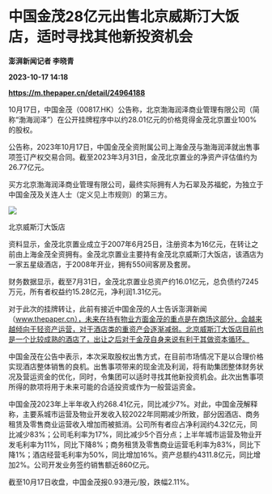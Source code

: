 # 中国金茂28亿元出售北京威斯汀大饭店，适时寻找其他新投资机会
**澎湃新闻记者 李晓青**

**2023-10-17 14:18**

**https://m.thepaper.cn/detail/24964188**

10月17日，中国金茂（00817.HK）公告称，北京渤海润泽商业管理有限公司（简称“渤海润泽”）在公开挂牌程序中以约28.01亿元的价格竞得金茂北京置业100%的股权。

公告称，2023年10月17日，中国金茂全资附属公司上海金茂与渤海润泽就出售事项签订产权交易合同。截至2023年3月31日，金茂北京置业的净资产评估值约为26.77亿元。

买方北京渤海润泽商业管理有限公司，最终实际拥有人为石翠及苏福蛇，为独立于中国金茂及关连人士（定义见上市规则）的第三方。

![](https://imagecloud.thepaper.cn/thepaper/image/274/496/426.jpg)

北京威斯汀大饭店

资料显示，金茂北京置业成立于2007年6月25日，注册资本为16亿元，在转让之前由上海金茂全资拥有。金茂北京置业主要持有金茂北京威斯汀大饭店，该酒店为一家五星级酒店，于2008年开业，拥有550间客房及套房。

财务数据显示，截至7月31日，金茂北京置业总资产约16.01亿元，总负债约7245万元，所有者权益约15.28亿元，净利润1.31亿元。

对于此次的挂牌转让，此前有接近中国金茂的人士告诉澎湃新闻（www.thepaper.cn），未来在持有物业方面金茂的重点是在商场这部分，会越来越倾向于轻资产运营，对于酒店类的重资产会逐渐减弱。北京威斯汀大饭店目前也是一个比较成熟的酒店了，出让之后对于金茂自身来说有利于其做资本循环。

中国金茂在公告中表示，本次采取股权出售方式，在目前市场情况下是以合理价格实现酒店整体销售的良机。出售事项带来的现金流及利润，将有助集团整体财务状况及营运资金的优化，同时，令集团可以适时寻找其他新投资机会。此次出售事项所得的款项将用于未来可能的合适投资或作为一般营运资金。

中国金茂2023年上半年收入约268.41亿元，同比减少7%。对此，中国金茂解释称，主要系城市运营及物业开发收入较2022年同期减少所致，部分因酒店、商务租赁及零售商业运营收入增加而被抵消。公司所有者应占净利润约4.32亿元，同比减少83%；公司毛利率为17%，同比减少5个百分点；上半年城市运营及物业开发毛利率为11%，同比下降8%；商务租赁及零售商业运营毛利率为83%，同比下降1%；酒店经营毛利率为50%，同比增加16%。资产总额约4311.8亿元，同比增加2%。公司开发业务签约销售额近860亿元。

截至10月17日收盘，中国金茂报0.93港元/股，跌幅2.11%。
